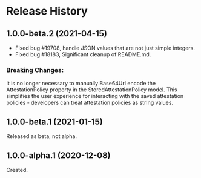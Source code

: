 # Release History

## 1.0.0-beta.2 (2021-04-15)

- Fixed bug #19708, handle JSON values that are not just simple integers.
- Fixed bug #18183, Significant cleanup of README.md.

### Breaking Changes:
It is no longer necessary to manually Base64Url encode the AttestationPolicy property in the StoredAttestationPolicy model. 
This simplifies the user experience for interacting with the saved attestation policies - developers can treat attestation policies as string values.

## 1.0.0-beta.1 (2021-01-15)
Released as beta, not alpha.

## 1.0.0-alpha.1 (2020-12-08)

Created.

